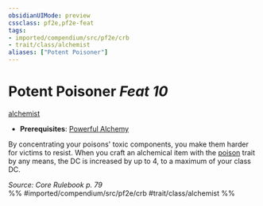 ```yaml
---
obsidianUIMode: preview
cssclass: pf2e,pf2e-feat
tags:
- imported/compendium/src/pf2e/crb
- trait/class/alchemist
aliases: ["Potent Poisoner"]
---
```

# Potent Poisoner  *Feat 10*  
[alchemist](rules/traits/alchemist.md)  

- **Prerequisites**: [Powerful Alchemy](powerful-alchemy.md)

By concentrating your poisons' toxic components, you make them harder for victims to resist. When you craft an alchemical item with the [poison](rules/traits/poison.md) trait by any means, the DC is increased by up to 4, to a maximum of your class DC.

*Source: Core Rulebook p. 79*  
%% #imported/compendium/src/pf2e/crb #trait/class/alchemist %%